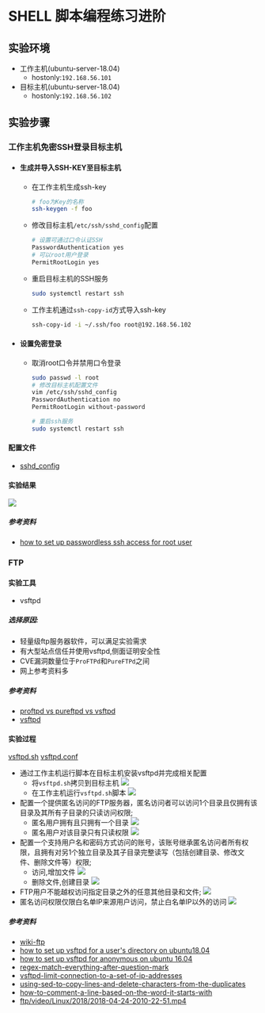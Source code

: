 # SHELL 脚本编程练习进阶
## 实验环境
- 工作主机(ubuntu-server-18.04)
    - hostonly:```192.168.56.101```
- 目标主机(ubuntu-server-18.04)
    - hostonly:```192.168.56.102```
## 实验步骤
### 工作主机免密SSH登录目标主机
- #### 生成并导入SSH-KEY至目标主机
    - 在工作主机生成ssh-key
        ```bash
        # foo为Key的名称
        ssh-keygen -f foo
        ```
    - 修改目标主机```/etc/ssh/sshd_config```配置
        ```bash
        # 设置可通过口令认证SSH
        PasswordAuthentication yes
        # 可以root用户登录
        PermitRootLogin yes
        ```
    - 重启目标主机的SSH服务
        ```bash
        sudo systemctl restart ssh
        ```
    - 工作主机通过```ssh-copy-id```方式导入ssh-key
        ```bash
        ssh-copy-id -i ~/.ssh/foo root@192.168.56.102
        ```
- #### 设置免密登录
    - 取消root口令并禁用口令登录
        ```bash
        sudo passwd -l root
        # 修改目标主机配置文件
        vim /etc/ssh/sshd_config
        PasswordAuthentication no
        PermitRootLogin without-password

        # 重启ssh服务
        sudo systemctl restart ssh
        ```
#### 配置文件
- [sshd_config](config/sshd_config)
#### 实验结果
![](login_target.PNG)
##### 参考资料
- [how to set up passwordless ssh access for root user](https://askubuntu.com/questions/115151/how-to-set-up-passwordless-ssh-access-for-root-user)


### FTP
#### 实验工具
- vsftpd
##### 选择原因:
- 轻量级ftp服务器软件，可以满足实验需求
- 有大型站点信任并使用vsftpd,侧面证明安全性
- CVE漏洞数量位于```ProFTPd```和```PureFTPd```之间
- 网上参考资料多
##### 参考资料
- [proftpd vs pureftpd vs vsftpd](https://systembash.com/evaluating-ftp-servers-proftpd-vs-pureftpd-vs-vsftpd/)
- [vsftpd](https://security.appspot.com/vsftpd.html)
#### 实验过程
[vsftpd.sh](script/vsftpd.sh)
[vsftpd.conf](config/vsftpd.conf)
- 通过工作主机运行脚本在目标主机安装vsftpd并完成相关配置
    - 将```vsftpd.sh```拷贝到目标主机
    ![](trans_file.PNG)
    - 在工作主机运行```vsftpd.sh```脚本
    ![](bash.gif)
- 配置一个提供匿名访问的FTP服务器，匿名访问者可以访问1个目录且仅拥有该目录及其所有子目录的只读访问权限;
    - 匿名用户拥有且只拥有一个目录
    ![](ftp_anonymous.PNG)
    - 匿名用户对该目录只有只读权限
    ![](ftp_anonymous_notallow.PNG)
- 配置一个支持用户名和密码方式访问的账号，该账号继承匿名访问者所有权限，且拥有对另1个独立目录及其子目录完整读写（包括创建目录、修改文件、删除文件等）权限;
    - 访问,增加文件
    ![](ftp_sammy.PNG)
    - 删除文件,创建目录
    ![](ftp_sammy_dmr.PNG)
-  FTP用户不能越权访问指定目录之外的任意其他目录和文件;
![](ftp_cd.PNG)
- 匿名访问权限仅限白名单IP来源用户访问，禁止白名单IP以外的访问
![](white_list.PNG)

##### 参考资料
- [wiki-ftp](https://zh.wikipedia.org/zh-cn/%E6%96%87%E4%BB%B6%E4%BC%A0%E8%BE%93%E5%8D%8F%E8%AE%AE)
- [how to set up vsftpd for a user's directory on ubuntu18.04](https://www.digitalocean.com/community/tutorials/how-to-set-up-vsftpd-for-a-user-s-directory-on-ubuntu-18-04)
- [how to set up vsftpd for anonymous on ubuntu 16.04](https://www.digitalocean.com/community/tutorials/how-to-set-up-vsftpd-for-anonymous-downloads-on-ubuntu-16-04)
- [regex-match-everything-after-question-mark](https://stackoverflow.com/questions/4419000/regex-match-everything-after-question-mark)
- [vsftpd-limit-connection-to-a-set-of-ip-addresses](https://serverfault.com/questions/577393/vsftpd-limit-connection-to-a-set-of-ip-addresses)
- [using-sed-to-copy-lines-and-delete-characters-from-the-duplicates](https://stackoverflow.com/questions/7369047/using-sed-to-copy-lines-and-delete-characters-from-the-duplicates)
- [how-to-comment-a-line-based-on-the-word-it-starts-with](https://unix.stackexchange.com/questions/336767/how-to-comment-a-line-based-on-the-word-it-starts-with)
- [ftp/video/Linux/2018/2018-04-24-2010-22-51.mp4](http://sec.cuc.edu.cn/ftp/video/Linux/2018/2018-04-24%2010-22-51.mp4)


### 




